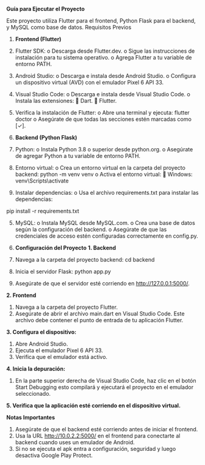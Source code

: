 **Guía para Ejecutar el Proyecto**

Este proyecto utiliza Flutter para el frontend, Python Flask para el backend, y MySQL como base de datos.
Requisitos Previos
1. **Frontend (Flutter)**
1.	Flutter SDK:
o	Descarga desde Flutter.dev.
o	Sigue las instrucciones de instalación para tu sistema operativo.
o	Agrega Flutter a tu variable de entorno PATH.
2.	Android Studio:
o	Descarga e instala desde Android Studio.
o	Configura un dispositivo virtual (AVD) con el emulador Pixel 6 API 33.
3.	Visual Studio Code:
o	Descarga e instala desde Visual Studio Code.
o	Instala las extensiones:
	Dart.
	Flutter.
4.	Verifica la instalación de Flutter:
o	Abre una terminal y ejecuta:
flutter doctor
o	Asegúrate de que todas las secciones estén marcadas como [✓].

2. **Backend (Python Flask)**
1.	Python:
o	Instala Python 3.8 o superior desde python.org.
o	Asegúrate de agregar Python a tu variable de entorno PATH.
2.	Entorno virtual:
o	Crea un entorno virtual en la carpeta del proyecto backend:
python -m venv venv
o	Activa el entorno virtual:
	Windows: venv\Scripts\activate
3.	Instalar dependencias:
o	Usa el archivo requirements.txt para instalar las dependencias:

pip install -r requirements.txt

5.	MySQL:
o	Instala MySQL desde MySQL.com.
o	Crea una base de datos según la configuración del backend.
o	Asegúrate de que las credenciales de acceso estén configuradas correctamente en config.py.

3. **Configuración del Proyecto**
**1. Backend**
1.	Navega a la carpeta del proyecto backend:
cd backend
2.	Inicia el servidor Flask:
python app.py
3.	Asegúrate de que el servidor esté corriendo en http://127.0.0.1:5000/.

**2. Frontend**
1.	Navega a la carpeta del proyecto Flutter.
2.	Asegúrate de abrir el archivo main.dart en Visual Studio Code.
Este archivo debe contener el punto de entrada de tu aplicación Flutter.

**3.	Configura el dispositivo:**
1.	Abre Android Studio.
2.	Ejecuta el emulador Pixel 6 API 33.
3.	Verifica que el emulador está activo.
   
**4.	Inicia la depuración:**
1.	En la parte superior derecha de Visual Studio Code, haz clic en el botón Start Debugging esto compilará y ejecutará el proyecto en el emulador seleccionado.
   
**5.	Verifica que la aplicación esté corriendo en el dispositivo virtual.**

**Notas Importantes**
1. Asegúrate de que el backend esté corriendo antes de iniciar el frontend.
2. 	Usa la URL http://10.0.2.2:5000/ en el frontend para conectarte al backend cuando uses un emulador de Android.
3. 	Si no se ejecuta el apk  entra a configuración, seguridad y luego desactiva Google Play Protect.
